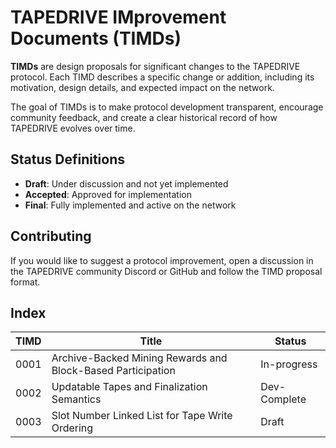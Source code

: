 # TAPEDRIVE IMprovement Documents (TIMDs)

**TIMDs** are design proposals for significant changes to the TAPEDRIVE protocol. Each TIMD describes a specific change or addition, including its motivation, design details, and expected impact on the network.

The goal of TIMDs is to make protocol development transparent, encourage community feedback, and create a clear historical record of how TAPEDRIVE evolves over time.

## Status Definitions

- **Draft**: Under discussion and not yet implemented
- **Accepted**: Approved for implementation
- **Final**: Fully implemented and active on the network

## Contributing

If you would like to suggest a protocol improvement, open a discussion in the TAPEDRIVE community Discord or GitHub and follow the TIMD proposal format.

## Index

| TIMD | Title | Status |
|------|-------|--------|
| 0001 | Archive-Backed Mining Rewards and Block-Based Participation | In-progress |
| 0002 | Updatable Tapes and Finalization Semantics | Dev-Complete |
| 0003 | Slot Number Linked List for Tape Write Ordering | Draft |

